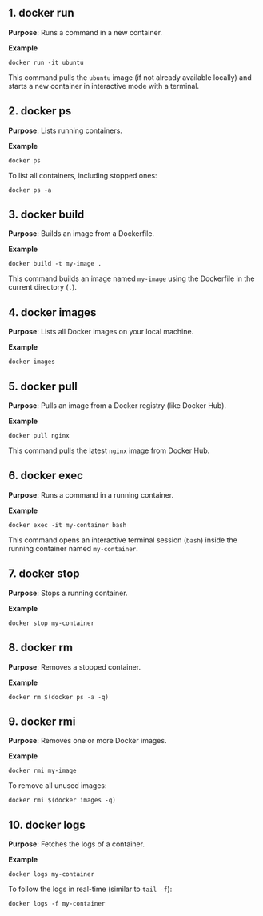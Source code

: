 
## 1\. docker run


 **Purpose**: Runs a command in a new container.
 
**Example**

	docker run -it ubuntu

This command pulls the `ubuntu` image (if not already available locally) and starts a new container in interactive mode with a terminal.

## 2\. docker ps


 **Purpose**: Lists running containers.
 
**Example**
  
	docker ps

To list all containers, including stopped ones:
    
	docker ps -a

## 3\. docker build


 **Purpose**: Builds an image from a Dockerfile.
 
**Example**
 
	docker build -t my-image .
This command builds an image named `my-image` using the Dockerfile in the current directory (`.`).

## 4\. docker images


 **Purpose**: Lists all Docker images on your local machine.
 
**Example**
  
	docker images


## 5\. docker pull


 **Purpose**: Pulls an image from a Docker registry (like Docker Hub).
 
**Example**
 
	docker pull nginx

This command pulls the latest `nginx` image from Docker Hub.

## 6\. docker exec


 **Purpose**: Runs a command in a running container.
 
**Example**

	docker exec -it my-container bash

This command opens an interactive terminal session (`bash`) inside the running container named `my-container`.

## 7\. docker stop


 **Purpose**: Stops a running container.
 
**Example**

	docker stop my-container
## 8\. docker rm


 **Purpose**: Removes a stopped container.
 
**Example**

	docker rm $(docker ps -a -q)

## 9\. docker rmi

 **Purpose**: Removes one or more Docker images.
 
**Example**

	docker rmi my-image
	
To remove all unused images:

	docker rmi $(docker images -q)

## 10\. docker logs

 **Purpose**: Fetches the logs of a container.
 
**Example**

	docker logs my-container
	
To follow the logs in real-time (similar to `tail -f`):

	docker logs -f my-container


<!--stackedit_data:
eyJoaXN0b3J5IjpbLTE0MzY3NzUyNSwtNzA5NTkxMjYxLC0yOD
gxMjk3NjEsNzMwOTk4MTE2XX0=
-->